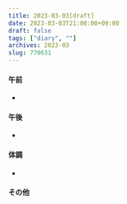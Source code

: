 ```yaml
---
title: 2023-03-03[draft]
date: 2023-03-03T21:00:00+09:00
draft: false
tags: ["diary", ""]
archives: 2023-03
slug: 770631
---
```

#### 午前
- 
#### 午後
- 
#### 体調
- 
#### その他